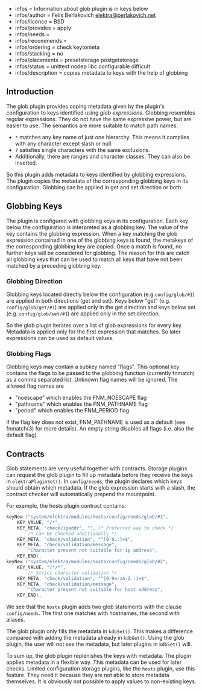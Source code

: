 - infos = Information about glob plugin is in keys below
- infos/author = Felix Berlakovich <elektra@berlakovich.net>
- infos/licence = BSD
- infos/provides = apply
- infos/needs =
- infos/recommends =
- infos/ordering = check keytometa
- infos/stacking = no
- infos/placements = presetstorage postgetstorage
- infos/status = unittest nodep libc configurable difficult
- infos/description = copies metadata to keys with the help of globbing

## Introduction ##

The glob plugin provides coping metadata given by the plugin's configuration
to keys identified using *glob expressions*.
Globbing resembles regular expressions.
They do not have the same expressive power, but are easier to use.
The semantics are more suitable to match path names:

- `*` matches any key name of just one hierarchy. This means it
complies with any character except slash or null.
- `?` satisfies single characters with the same exclusions.
- Additionally, there are ranges and character classes. They can also be inverted.

So this plugin adds metadata to keys identified by globbing expressions.
The plugin copies the metadata of the corresponding globbing keys in its configuration.
Globbing can be applied in get and set direction or both.

## Globbing Keys ##

The plugin is configured with globbing keys in its configuration. Each key below the configuration is
interpreted as a globbing key. The value of the key contains the globbing expression. When a key matching
the glob expression contained in one of the globbing keys is found, the metakeys of the corresponding
globbing key are copied. Once a match is found, no further keys will be considered for globbing. The reason
for this are catch all globbing keys that can be used to match all keys that have not been matched by a
preceding globbing key.

### Globbing Direction ###

Globbing keys located directly below the configuration (e.g `config/glob/#1`) are applied in both directions
(get and set). Keys below "get" (e.g. `config/glob/get/#1`) are applied only in the get direction and keys below set
(e.g. `config/glob/set/#1`) are applied only in the set direction.

So the glob plugin iterates over a list of glob expressions for every key.
Metadata is applied only for the first expression that matches.
So later expressions can be used as default values.

### Globbing Flags ###

Globbing keys may contain a subkey named "flags". This optional key contains the flags to be passed to the
globbing function (currently fnmatch) as a comma separated list. Unknown flag names will be ignored. The allowed flag names are

- "noescape" which enables the FNM_NOESCAPE flag
- "pathname" which enables the FNM_PATHNAME flag
- "period" which enables the FNM_PERIOD flag

If the flag key does not exist, FNM_PATHNAME is used as a default (see fnmatch(3) for more details).
An empty string disables all flags (i.e. also the default flag).
## Contracts ##

Glob statements are very useful together with contracts.
Storage plugins can request the glob plugin to fill up metadata before
they receive the keys in `elektraPluginSet()`.
In `config/needs`, the plugin declares which keys should obtain which
metadata.
If the glob expression starts
with a slash, the contract checker will automatically prepend the mountpoint.

For example, the hosts plugin contract contains:

```C
keyNew ("system/elektra/modules/hosts/config/needs/glob/#1",
    KEY_VALUE, "/*",
    KEY_META, "check/ipaddr", "", /* Preferred way to check */
        /* Can be checked additionally */
    KEY_META, "check/validation", "^[0-9.:]+$",
    KEY_META, "check/validation/message",
        "Character present not suitable for ip address",
    KEY_END),
keyNew ("system/elektra/modules/hosts/config/needs/glob/#2",
    KEY_VALUE, "/*/*",
        /* Strict character validation */
    KEY_META, "check/validation", "^[0-9a-zA-Z.:]+$",
    KEY_META, "check/validation/message",
        "Character present not suitable for host address",
    KEY_END),
```

We see that the `hosts` plugin adds two glob statements with the clause
`config/needs`.
The first one matches with hostnames, the second with aliases.

The glob plugin only fills the metadata in `kdbSet()`.
This makes a difference compared with
adding the metadata already in `kdbGet()`.
Using the glob plugin, the user will not
see the metadata, but later plugins in `kdbSet()` will.

To sum up,
the glob plugin replenishes the keys with metadata.
The plugin applies metadata in a flexible way.
This metadata can be used for later checks.
Limited configuration storage plugins, like the `hosts`
plugin, use this feature.
They need it because they are not able to store metadata themselves.
It is obviously not possible to apply values to non-existing keys.
